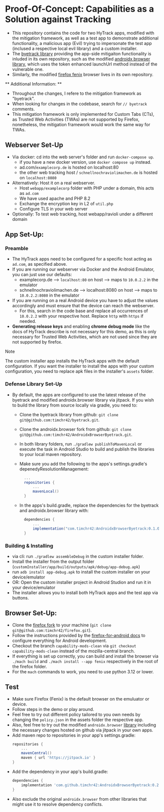 
# Proof-Of-Concept: Capabilities as a Solution against Tracking

- This repository contains the code for two HyTrack apps, modified with the mitigation framework, as well as a test app to demonstrate additional functionality, a malicious app (Evil) trying to impersonate the test app (inclused a respective local evil library) and a custom installer.
- The [byetrack library](https://github.com/timchr42/byetrack) providing the app-side mitigaiton functionality is inluded in its own repository, such as the modified [androidx browser library](https://github.com/timchr42/AndroidxBrowserByetrack), which uses the token enhanced launchUrl method instead of the vulnerable one.
- Similarly, the modified [firefox fenix](https://github.com/timchr42/firefox) browser lives in its own repository.

** Additional Information: **
- Throughout the changes, I refere to the mitigation framework as "byetrack".
- When looking for changes in the codebase, search for `// byetrack` comments.
- This mitigation framework is only implemented for Custom Tabs (CTs), as Trusted Web Activities (TWAs) are not supported by Firefox, nonetheless, the mitigation framework would work the same way for TWAs.

## Webserver Set-Up
- Via docker: cd into the web server's folder and run `docker-compose up`. 
  - if you have a new docker version, use `docker compose up` instead.
  - ad.com/`examplecorp.de` is hosted on localhost:80
  - the other web tracking host / `schnellnochraviolimachen.de` is hosted on `localhost:8080`
- Alternatively: Host it on a real webserver.
  - Host `webapp/examplecorp` folder with PHP under a domain, this acts as `ad.com`
  - We have used apache and PHP 8.2
  - Exchange the encryption key in L2 of `util.php` 
  - Configure TLS in your web server
- Optionally: To test web tracking, host webapp/ravioli under a different domain

## App Set-Up:

### Preamble
- The HyTrack apps need to be configured for a specific host acting as `ad.com`, as specified above.
- If you are running our webserver via Docker and the Android Emulator, you can just use our defaults:
  - examplecorp.de --> `localhost:80` on host --> maps to `10.0.2.2` in the emulator
  - schnellnochraviolimachen.de --> localhost:8080 on host --> maps to `10.0.2.2:8080` in the emulator
- If you are running on a real Android device you have to adjust the values accordingly and must ensure that the device can reach the webserver.
  - For this, search in the code base and replace all occurrences of `10.0.2.2` with your respective host. Replace `http` with `https` if needed.
- **Generating release keys** and enabling **chrome debug mode** like the docs of HyTrack describe is not necessary for this demo, as this is only necessary for Trusted Web Activities, which are not used since they are not supported by firefox.

> [!NOTE]
> The custom installer app installs the HyTrack apps with the default configuration. If you want the installer to install the apps with your custom configuration, you need to replace apk files in the installer's `assets` folder.

### Defense Library Set-Up
- By default, the apps are configured to use the latest release of the byetrack and modified androidx.browser library via jitpack. If you wish to build the library from source locally via gradle, you need to:
    - Clone the byetrack library from github: `git clone git@github.com:timchr42/byetrack.git`.
    - Clone the androidx.browser fork from github: `git clone git@github.com:timchr42/AndroidxBrowserByetrack.git`.
    - In both library folders, run `./gradlew publishToMavenLocal` or execute the task in Android Studio to build and publish the libraries to your local maven repository.
    - Make sure you add the following to the apps's settings.gradle's depenedyResolutionManagement:

      ```gradle
        ...
        repositories {
            ...
            mavenLocal()
        }
      ```
    - In the apps's build.gradle, replace the dependencies for the byetrack and androidx.browser library with:
      ```gradle
        dependencies {
            ...
            implementation("com.timchr42:AndroidxBrowserByetrack:0.1.0")
        }
      ```

### Building & Installing
- via cli: run `./gradlew assembleDebug` in the custom installer folder.
- Install the installer from the output folder (`customInstaller/app/build/outputs/apk/debug/app-debug.apk`)
- run `adb install app-debug.apk` to install the custom installer on your device/emulator
- OR: Open the custom installer project in Android Studion and run it in your device/emulator
- The installer allows you to install both HyTrack apps and the test app via buttons.

## Browser Set-Up:
- Clone the [firefox fork](https://github.com/timchr42/firefox/tree/capability-mods-clean) to your machine (`git clone git@github.com:timchr42/firefox.git`).
- Follow the instructions provided by the [firefox-for-android docs](https://firefox-source-docs.mozilla.org/mobile/android/index.html#firefox-for-android) to configure everything for Android development. 
 - Checkout the branch `capability-mods-clean` via `git checkout capability-mods-clean` instead of the mozilla-central branch.
- If everything is set up correctly, you can build and install the browser via `./mach build` and `./mach install --app fenix` respectively in the root of the firefox folder.
 - For the `mach` commands to work, you need to use python 3.12 or lower.


## Test
- Make sure Firefox (Fenix) is the default browser on the emuluator or device.
- Follow steps in the demo or play around.
- Feel free to try out different policy tailored to you own needs by changing the `policy.json` in the assets folder the respective app.
- Also, feel free to try out the modified `androidx.browser` [library](https://github.com/timchr42/AndroidxBrowserByetrack) including the necessary changes hosted on github via jitpack in your own apps.
 - Add maven repo to repositories in your app's settings.gradle:
   ```gradle
   repositories {
       ...
       mavenCentral()
       maven { url 'https://jitpack.io' }
   }
   ```
 - Add the dependency in your app's build.gradle:
   ```gradle
   dependencies {
       implementation 'com.github.timchr42:AndroidxBrowserByetrack:0.2.0'
   }
   ```
 - Also exclude the original `androidx.browser` from other libraries that might use it to resolve dependency conflicts.
